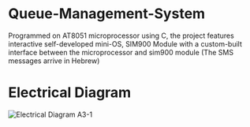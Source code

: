# Queue-Management-System

Programmed on AT8051 microprocessor using C, the project features interactive self-developed mini-OS, SIM900 Module with a custom-built interface between the microprocessor and sim900 module (The SMS messages arrive in Hebrew)

# Electrical Diagram
![Electrical Diagram A3-1](https://github.com/Michael2343/Queue-Management-System/assets/100785699/ff20d293-3a6d-4750-a76d-3503b84eb0e3)


